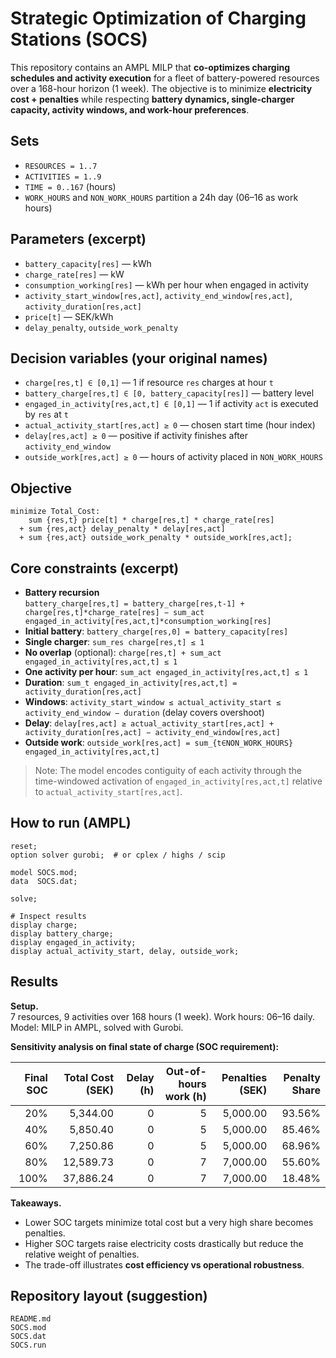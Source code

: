 # Strategic Optimization of Charging Stations (SOCS)

This repository contains an AMPL MILP that **co-optimizes charging schedules and activity execution** for a fleet of battery-powered resources over a 168-hour horizon (1 week). The objective is to minimize **electricity cost + penalties** while respecting **battery dynamics, single-charger capacity, activity windows, and work-hour preferences**.

## Sets
- `RESOURCES = 1..7`
- `ACTIVITIES = 1..9`
- `TIME = 0..167` (hours)
- `WORK_HOURS` and `NON_WORK_HOURS` partition a 24h day (06–16 as work hours)

## Parameters (excerpt)
- `battery_capacity[res]` — kWh
- `charge_rate[res]` — kW
- `consumption_working[res]` — kWh per hour when engaged in activity
- `activity_start_window[res,act]`, `activity_end_window[res,act]`, `activity_duration[res,act]`
- `price[t]` — SEK/kWh
- `delay_penalty`, `outside_work_penalty`

## Decision variables (your original names)
- `charge[res,t] ∈ [0,1]` — 1 if resource `res` charges at hour `t`
- `battery_charge[res,t] ∈ [0, battery_capacity[res]]` — battery level
- `engaged_in_activity[res,act,t] ∈ [0,1]` — 1 if activity `act` is executed by `res` at `t`
- `actual_activity_start[res,act] ≥ 0` — chosen start time (hour index)
- `delay[res,act] ≥ 0` — positive if activity finishes after `activity_end_window`
- `outside_work[res,act] ≥ 0` — hours of activity placed in `NON_WORK_HOURS`

## Objective
```ampl
minimize Total_Cost:
    sum {res,t} price[t] * charge[res,t] * charge_rate[res]
  + sum {res,act} delay_penalty * delay[res,act]
  + sum {res,act} outside_work_penalty * outside_work[res,act];
```

## Core constraints (excerpt)
- **Battery recursion**  
  `battery_charge[res,t] = battery_charge[res,t-1] + charge[res,t]*charge_rate[res] − sum_act engaged_in_activity[res,act,t]*consumption_working[res]`
- **Initial battery**: `battery_charge[res,0] = battery_capacity[res]`
- **Single charger**: `sum_res charge[res,t] ≤ 1`
- **No overlap** (optional): `charge[res,t] + sum_act engaged_in_activity[res,act,t] ≤ 1`
- **One activity per hour**: `sum_act engaged_in_activity[res,act,t] ≤ 1`
- **Duration**: `sum_t engaged_in_activity[res,act,t] = activity_duration[res,act]`
- **Windows**: `activity_start_window ≤ actual_activity_start ≤ activity_end_window − duration` (delay covers overshoot)
- **Delay**: `delay[res,act] ≥ actual_activity_start[res,act] + activity_duration[res,act] − activity_end_window[res,act]`
- **Outside work**: `outside_work[res,act] = sum_{t∈NON_WORK_HOURS} engaged_in_activity[res,act,t]`

> Note: The model encodes contiguity of each activity through the time-windowed activation of `engaged_in_activity[res,act,t]` relative to `actual_activity_start[res,act]`.

## How to run (AMPL)
```ampl
reset;
option solver gurobi;  # or cplex / highs / scip

model SOCS.mod;
data  SOCS.dat;

solve;

# Inspect results
display charge;
display battery_charge;
display engaged_in_activity;
display actual_activity_start, delay, outside_work;
```

## Results

**Setup.**  
7 resources, 9 activities over 168 hours (1 week). Work hours: 06–16 daily.  
Model: MILP in AMPL, solved with Gurobi.

**Sensitivity analysis on final state of charge (SOC requirement):**

| Final SOC | Total Cost (SEK) | Delay (h) | Out-of-hours work (h) | Penalties (SEK) | Penalty Share |
|----------:|-----------------:|----------:|----------------------:|----------------:|--------------:|
| 20%       | 5,344.00         | 0         | 5                     | 5,000.00        | 93.56%        |
| 40%       | 5,850.40         | 0         | 5                     | 5,000.00        | 85.46%        |
| 60%       | 7,250.86         | 0         | 5                     | 5,000.00        | 68.96%        |
| 80%       | 12,589.73        | 0         | 7                     | 7,000.00        | 55.60%        |
| 100%      | 37,886.24        | 0         | 7                     | 7,000.00        | 18.48%        |

**Takeaways.**  
- Lower SOC targets minimize total cost but a very high share becomes penalties.  
- Higher SOC targets raise electricity costs drastically but reduce the relative weight of penalties.  
- The trade-off illustrates **cost efficiency vs operational robustness**.

## Repository layout (suggestion)
```
README.md
SOCS.mod
SOCS.dat
SOCS.run
```
